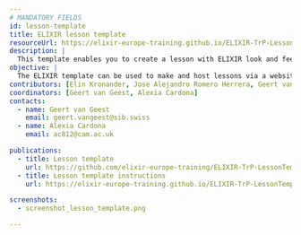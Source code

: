 ```yaml
---
# MANDATORY FIELDS
id: lesson-template
title: ELIXIR lesson template
resourceUrl: https://elixir-europe-training.github.io/ELIXIR-TrP-LessonTemplateInstructions-MkDocs/
description: |
  This template enables you to create a lesson with ELIXIR look and feel based on [MkDocs Material](https://squidfunk.github.io/mkdocs-material/). In order to get started, check out the [instructions](https://elixir-europe-training.github.io/ELIXIR-TrP-LessonTemplateInstructions-MkDocs/) first. 
objective: |
  The ELIXIR template can be used to make and host lessons via a website. This website has an ELIXIR look and feel, and allows you to share texts, exercises and presentations with your audience.  
contributors: [Elin Kronander, Jose Alejandro Romero Herrera, Geert van Geest, Alexia Cardona]
coordinators: [Geert van Geest, Alexia Cardona]
contacts:
  - name: Geert van Geest
    email: geert.vangeest@sib.swiss
  - name: Alexia Cardona
    email: ac812@cam.ac.uk

publications:
  - title: Lesson template
    url: https://github.com/elixir-europe-training/ELIXIR-TrP-LessonTemplate-MkDocs
  - title: Lesson template instructions
    url: https://elixir-europe-training.github.io/ELIXIR-TrP-LessonTemplateInstructions-MkDocs/

screenshots:
  - screenshot_lesson_template.png

---
```

